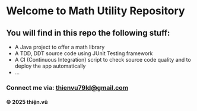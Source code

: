 # Welcome to Math Utility Repository

## You will find in this repo the following stuff:
* A Java project to offer a math library
* A TDD, DDT source code using JUnit Testing framework
* A CI (Continuous Integration) script to check source code quality and to deploy the app automatically
* ...

### Connect me via: thienvu79ld@gmail.com

#### &#169; 2025 thiện.vũ
